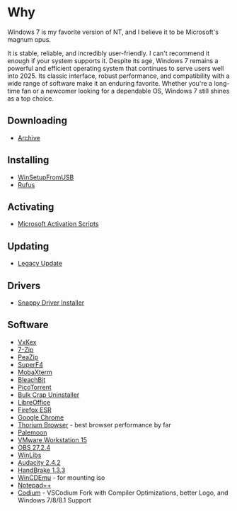 # Why

Windows 7 is my favorite version of NT, and I believe it to be Microsoft's magnum opus.

It is stable, reliable, and incredibly user-friendly. I can't recommend it enough if your system supports it. Despite its age, Windows 7 remains a powerful and efficient operating system that continues to serve users well into 2025. Its classic interface, robust performance, and compatibility with a wide range of software make it an enduring favorite. Whether you're a long-time fan or a newcomer looking for a dependable OS, Windows 7 still shines as a top choice.

## Downloading
- [Archive](https://archive.org)

## Installing
- [WinSetupFromUSB](http://www.winsetupfromusb.com/downloads/)
- [Rufus](https://rufus.ie/en/)

## Activating
- [Microsoft Activation Scripts](https://github.com/massgravel/Microsoft-Activation-Scripts)

## Updating
- [Legacy Update](https://legacyupdate.net/)

## Drivers
- [Snappy Driver Installer](https://sdi-tool.org/download/)

## Software
- [VxKex](https://github.com/i486/VxKex)
- [7-Zip](https://www.7-zip.org/)
- [PeaZip](https://peazip.github.io/)
- [SuperF4](https://stefansundin.github.io/superf4/)
- [MobaXterm](https://mobaxterm.mobatek.net/)
- [BleachBit](https://www.bleachbit.org/)
- [PicoTorrent](https://github.com/picotorrent/picotorrent)
- [Bulk Crap Uninstaller](https://www.bcuninstaller.com/)
- [LibreOffice](https://www.libreoffice.org/download/download-libreoffice/)
- [Firefox ESR](https://www.mozilla.org/en-US/firefox/enterprise/)
- [Google Chrome](https://www.google.com/chrome/index.html)
- [Thorium Browser](https://thorium.rocks/win7) - best browser performance by far
- [Palemoon](https://www.palemoon.org/download.shtml)
- [VMware Workstation 15](https://softwareupdate.vmware.com/cds/vmw-desktop/ws/15.5.7/)
- [OBS 27.2.4](https://github.com/obsproject/obs-studio/releases/download/27.2.4/OBS-Studio-27.2.4-Full-Installer-x64.exe)
- [WinLibs](https://winlibs.com/)
- [Audacity 2.4.2](https://archive.org/details/audacity-2.4.2)
- [HandBrake 1.3.3](https://handbrake.fr/rotation.php?file=HandBrake-1.3.3-x86_64-Win_GUI.exe&old=true)
- [WinCDEmu](https://wincdemu.sysprogs.org/download/) - for mounting iso
- [Notepad++](https://notepad-plus-plus.org/)
- [Codium](https://github.com/Alex313031/codium) - VSCodium Fork with Compiler Optimizations, better Logo, and Windows 7/8/8.1 Support
